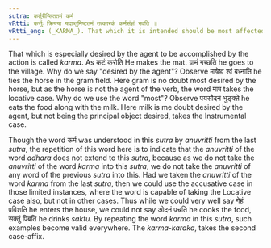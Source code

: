 ```yaml
---
sutra: कर्तुरीप्सिततमं कर्म
vRtti: कर्त्तुः क्रियया यदाप्तुमिष्टतमं तत्कारकं कर्मसंज्ञं भवति ॥
vRtti_eng: (_KARMA_). That which it is intended should be most affected by the of the agent is called the object or _karma_.
---
```

That which is especially desired by the agent to be accomplished by the action is called _karma_. As कटं करोति He makes the mat. ग्रामं गच्छति he goes to the village. Why do we say "desired by the agent"? Observe माषेष्व श्वं बध्नाति he ties the horse in the gram field. Here gram is no doubt most desired by the horse, but as the horse is not the agent of the verb, the word माष takes the locative case. Why do we use the word "most"? Observe पयसौदनं भुङ्क्ते he eats the food along with the milk. Here milk is me doubt desired by the agent, but not being the principal object desired, takes the Instrumental case.

Though the word कर्म was understood in this _sutra_ by _anuvritti_ from the last _sutra_, the repetition of this word here is to indicate that the _anuvritti_ of the word _adhara_ does not extend to this _sutra_, because as we do not take the _anuvritti_ of the word _karma_ into this _sutra_, we do not take the _anuvritti_ of any word of the previous _sutra_ into this. Had we taken the _anuvritti_ of the word _karma_ from the last _sutra_, then we could use the accusative case in those limited instances, where the word is capable of taking the Locative case also, but not in other cases. Thus while we could very well say गेहं प्रविशति he enters the house, we could not say ओदनं पचति he cooks the food, सक्तुं पिबति he drinks _saktu_. By repeating the word _karma_ in this _sutra_, such examples become valid everywhere. The _karma_-_karaka_, takes the second case-affix.
